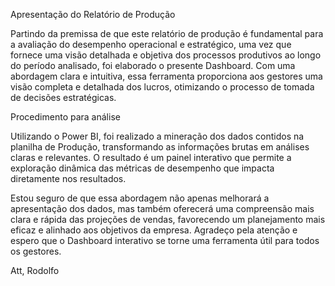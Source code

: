 Apresentação do Relatório de Produção

Partindo da premissa de que este relatório de produção é fundamental para a avaliação do desempenho operacional e estratégico, uma vez que fornece uma visão detalhada e objetiva dos processos produtivos ao longo do período analisado, foi elaborado o presente Dashboard. Com uma abordagem clara e intuitiva, essa ferramenta proporciona aos gestores uma visão completa e detalhada dos lucros, otimizando o processo de tomada de decisões estratégicas.

Procedimento para análise

Utilizando o Power BI, foi realizado a mineração dos dados contidos na planilha de Produção, transformando as informações brutas em análises claras e relevantes. O resultado é um painel interativo que permite a exploração dinâmica das métricas de desempenho que impacta diretamente nos resultados.

Estou seguro de que essa abordagem não apenas melhorará a apresentação dos dados, mas também oferecerá uma compreensão mais clara e rápida das projeções de vendas, favorecendo um planejamento mais eficaz e alinhado aos objetivos da empresa. Agradeço pela atenção e espero que o Dashboard interativo se torne uma ferramenta útil para todos os gestores.

Att, Rodolfo
